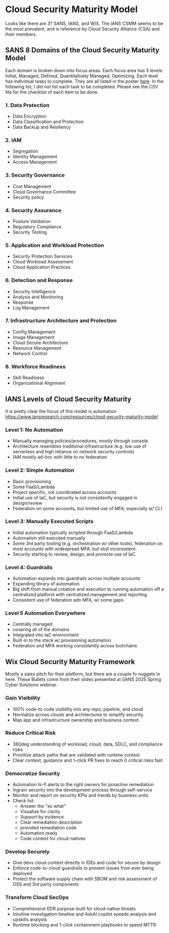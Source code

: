 # Cloud Security Maturity Model

Looks like there are 3? SANS, IANS, and WIX. The IANS CSMM seems to be the most prevalent, and is reference by Cloud Security Alliance (CSA) and their members.

## SANS 8 Domains of the Cloud Security Maturity Model
Each domain is broken down into focus areas. Each focus area has 5 levels: Initial, Managed, Defined, Quantitatively Managed, Optimizing. Each level has individual tasks to complete. They are all listed in the poster [here](https://sansorg.egnyte.com/dl/xzzOAyX2AK). In the following list, I did not list each task to be completed. Please see the CSV file for the checklist of each item to be done.

### 1. Data Protection

* Data Encryption
* Data Classification and Protection
* Data Backup and Resiliency

### 2. IAM

* Segregation
* Identity Management
* Access Management


### 3. Security Governance

* Cost Management
* Cloud Governance Committee
* Security policy

### 4. Security Assurance

* Posture Validation
* Regulatory Compliance
* Security Testing


### 5. Application and Workload Protection

* Security Protection Services
* Cloud Workload Assessment
* Cloud Application Practices

### 6. Detection and Response

* Security Intelligence
* Analysis and Monitoring
* Response
* Log Management

### 7. Infrastructure Architecture and Protection

* Config Management
* Image Management
* Cloud Secure Architecture
* Resource Management
* Network Control

### 8. Workforce Readiness

* Skill Readiness
* Organizational Alignment


## IANS Levels of Cloud Security Maturity

It is pretty clear the focus of this model is automation
https://www.iansresearch.com/resources/cloud-security-maturity-model


### Level 1: No Automation

* Manually managing policies/procedures, mostly through console.
* Architecture resembles traditional infrastructure  (e.g. low use of serverless and high reliance on network security controls)
* IAM mostly ad-hoc with little to no federation

### Level 2: Simple Automation

* Basic provisioning
* Some FaaS/Lambda
* Project specific, not coordinated across accounts
* Initial use of IaC, but security is not consistently engaged in design/review
* Federation on some accounts, but limited use of MFA; especially w/ CLI

### Level 3: Manually Executed Scripts

* Initial automation typically scripted through FaaS/Lambda
* Automation still executed manually
* Some 3rd party tooling (e.g. orchestration w/ other tools); federation on most accounts with widespread MFA, but stull inconsistent.
* Security starting to review, design, and promote use of IaC

### Level 4: Guardrails

* Automation expands into guardrails across multiple accounts
* Expanding library of automation
* Big shift from manual creation and execution to running automation off a centralized platform with centralized management and reporting
* Consistent use of federation adn MFA, w/ some gaps

### Level 5 Automation Everywhere

* Centrally managed
* covering all of the domains
* Integrated into IaC environment
* Built-in to the stack w/ provisioning automation
* Federation and MFA working consistently across toolchains


## Wix Cloud Security Maturity Framework
Mostly a sales pitch for their platform, but there are a couple fo nuggets in here. These Bullets come from their slides presented at SANS 2025 Spring Cyber Solutions webinar.

### Gain Visibility

* 100% code-to code visibility into any repo, pipeline, and cloud
* Normalize across clouds and architectures to simplify security.
* Map app and infrastructure ownership and business context.

### Reduce Critical Risk

* 360deg understanding of workload, cloud, data, SDLC, and compliance risks
* Prioritize attack paths that are validated with runtime context
* Clear context, guidance and 1-click PR fixes to reach 0 critical risks fast

### Democratize Security

* Automation hi-fi alerts to the right owners for proactive remediation
* Ingrain security into the development process through self-service
* Monitor and report on security KPIs and trends by business units
* Check list:
    * Answer the "so what"
    * Visualize for clarity
    * Support by evidence
    * Clear remediation description
    * provided remediation code
    * Automation ready
    * Code context for cloud-natives

### Develop Securely

* Give devs cloud context directly in IDEs and code for secure by design
* Enforce code-to-cloud guardrails to prevent issues from ever being deployed
* Protect the software supply chain with SBOM and risk assessment of OSS and 3rd party components

### Transform Cloud SecOps

* Comprehensive EDR purpose-built for cloud-native threats
* Intuitive investigation timeline and AskAI copilot speeds analysis and upskills analysts
* Runtime blocking and 1-click containment playbooks to speed MTTR


